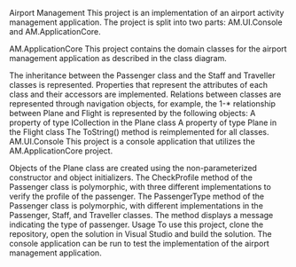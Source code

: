 Airport Management
This project is an implementation of an airport activity management application. The project is split into two parts: AM.UI.Console and AM.ApplicationCore.

AM.ApplicationCore
This project contains the domain classes for the airport management application as described in the class diagram.

The inheritance between the Passenger class and the Staff and Traveller classes is represented.
Properties that represent the attributes of each class and their accessors are implemented.
Relations between classes are represented through navigation objects, for example, the 1-* relationship between Plane and Flight is represented by the following objects:
A property of type ICollection<Flight> in the Plane class
A property of type Plane in the Flight class
The ToString() method is reimplemented for all classes.
AM.UI.Console
This project is a console application that utilizes the AM.ApplicationCore project.

Objects of the Plane class are created using the non-parameterized constructor and object initializers.
The CheckProfile method of the Passenger class is polymorphic, with three different implementations to verify the profile of the passenger.
The PassengerType method of the Passenger class is polymorphic, with different implementations in the Passenger, Staff, and Traveller classes. The method displays a message indicating the type of passenger.
Usage
To use this project, clone the repository, open the solution in Visual Studio and build the solution. The console application can be run to test the implementation of the airport management application.
